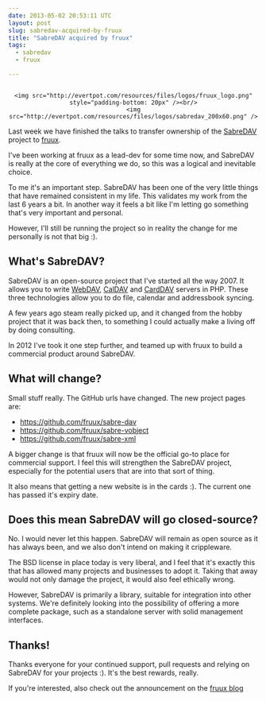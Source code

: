 ```yaml
---
date: 2013-05-02 20:53:11 UTC
layout: post
slug: sabredav-acquired-by-fruux
title: "SabreDAV acquired by fruux"
tags:
  - sabredav
  - fruux

---
```


<div style="float: right; with: 210px; text-align: center">

    <img src="http://evertpot.com/resources/files/logos/fruux_logo.png" style="padding-bottom: 20px" /><br/>
    <img src="http://evertpot.com/resources/files/logos/sabredav_200x60.png" />

</div>

Last week we have finished the talks to transfer ownership of the [SabreDAV][1]
project to [fruux][2].

I've been working at fruux as a lead-dev for some time now, and SabreDAV is
really at the core of everything we do, so this was a logical and inevitable
choice.

To me it's an important step. SabreDAV has been one of the very little things
that have remained consistent in my life. This validates my work from the last
6 years a bit. In another way it feels a bit like I'm letting go something
that's very important and personal.

However, I'll still be running the project so in reality the change for me
personally is not that big :).

What's SabreDAV?
----------------

SabreDAV is an open-source project that I've started all the way 2007. It
allows you to write [WebDAV][3], [CalDAV][4] and [CardDAV][5] servers in PHP.
These three technologies allow you to do file, calendar and addressbook
syncing.

A few years ago steam really picked up, and it changed from the hobby project
that it was back then, to something I could actually make a living off by
doing consulting.

In 2012 I've took it one step further, and teamed up with fruux to build a
commercial product around SabreDAV.

What will change?
-----------------

Small stuff really. The GitHub urls have changed. The new project pages are:

* https://github.com/fruux/sabre-dav
* https://github.com/fruux/sabre-vobject
* https://github.com/fruux/sabre-xml

A bigger change is that fruux will now be the official go-to place for
commercial support. I feel this will strengthen the SabreDAV project,
especially for the potential users that are into that sort of thing.

It also means that getting a new website is in the cards :). The current one
has passed it's expiry date.

Does this mean SabreDAV will go closed-source?
----------------------------------------------

No. I would never let this happen. SabreDAV will remain as open source as it
has always been, and we also don't intend on making it crippleware.

The BSD license in place today is very liberal, and I feel that it's exactly
this that has allowed many projects and businesses to adopt it. Taking that
away would not only damage the project, it would also feel ethically wrong.

However, SabreDAV is primarily a library, suitable for integration into other
systems. We're definitely looking into the possibility of offering a more
complete package, such as a standalone server with solid management
interfaces.

Thanks!
-------

Thanks everyone for your continued support, pull requests and relying on
SabreDAV for your projects :). It's the best rewards, really.

If you're interested, also check out the announcement on the [fruux blog][6]


[1]: http://code.google.com/p/sabredav
[2]: https://fruux.com/
[3]: http://en.wikipedia.org/wiki/WebDAV
[4]: http://en.wikipedia.org/wiki/CalDAV
[5]: http://en.wikipedia.org/wiki/CardDAV
[6]: http://blog.fruux.com/2013/05/02/fruux-acquires-sabredav/
